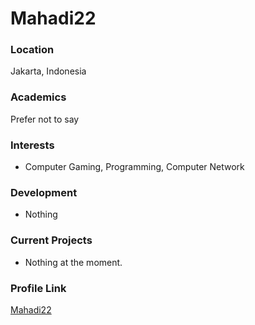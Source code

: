 # Mahadi22

### Location

Jakarta, Indonesia

### Academics

Prefer not to say

### Interests

- Computer Gaming, Programming, Computer Network

### Development

- Nothing
 
### Current Projects

- Nothing at the moment.

### Profile Link

[Mahadi22](https://github.com/mahadi22)
